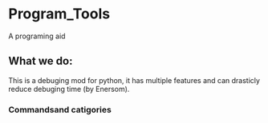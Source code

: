 # Program_Tools
A programing aid

## What we do:

This is a debuging mod for python, it has multiple features and can drasticly reduce debuging time (by Enersom).

### Commandsand catigories




